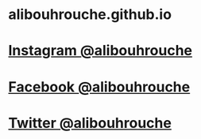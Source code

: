 # alibouhrouche.github.io
# [Instagram @alibouhrouche](https://instagram.com/alibouhrouche)

# [Facebook @alibouhrouche](https://fb.me/alibouhrouche)

# [Twitter @alibouhrouche](https://twitter/alibouhrouche)

